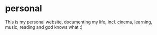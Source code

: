# personal

This is my personal website, documenting my life, incl. cinema, learning, music, reading and god knows what :)
